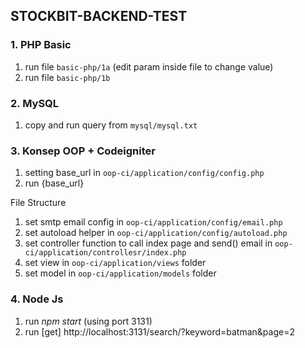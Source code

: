 ## STOCKBIT-BACKEND-TEST

### **1. PHP Basic**

1. run file `basic-php/1a` (edit param inside file to change value)
2. run file `basic-php/1b` 

### **2. MySQL**

1. copy and run query from `mysql/mysql.txt`

### **3. Konsep OOP + Codeigniter**

1. setting base_url in `oop-ci/application/config/config.php`
2. run {base_url}

File Structure

1. set smtp email config in `oop-ci/application/config/email.php`
2. set autoload helper in `oop-ci/application/config/autoload.php`
3. set controller function to call index page and send() email in `oop-ci/application/controllesr/index.php`
4. set view in `oop-ci/application/views` folder
5. set model in `oop-ci/application/models` folder

### **4. Node Js**

1. run *npm start* (using port 3131)
2. run [get] http://localhost:3131/search/?keyword=batman&page=2